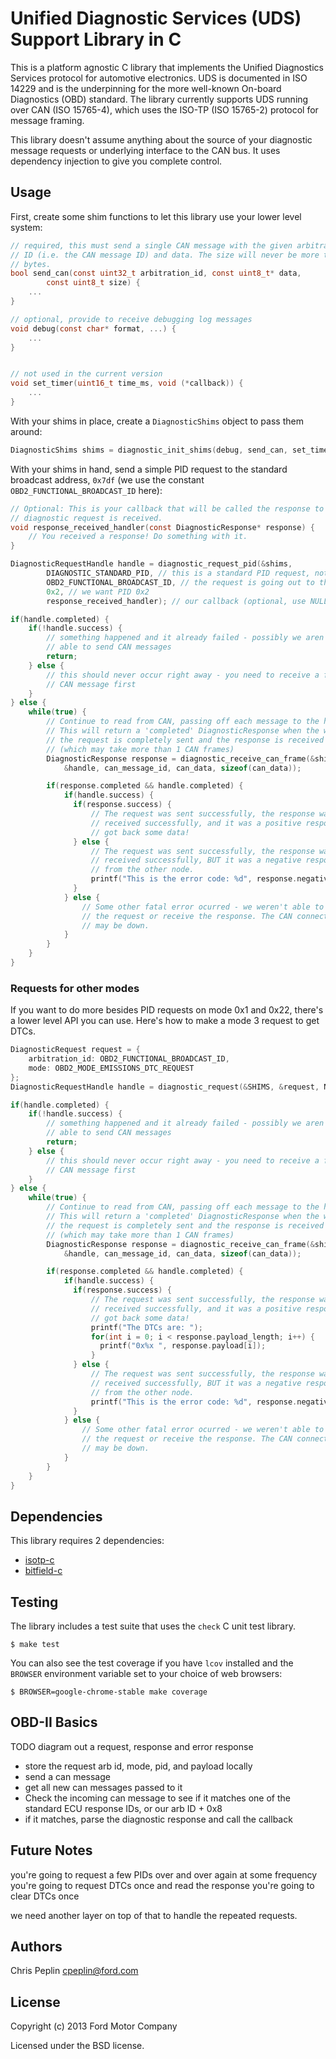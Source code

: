 Unified Diagnostic Services (UDS) Support Library in C
======================================================

This is a platform agnostic C library that implements the Unified Diagnostics
Services protocol for automotive electronics. UDS is documented in ISO 14229 and
is the underpinning for the more well-known On-board Diagnostics (OBD) standard.
The library currently supports UDS running over CAN (ISO 15765-4), which uses
the ISO-TP (ISO 15765-2) protocol for message framing.

This library doesn't assume anything about the source of your diagnostic message
requests or underlying interface to the CAN bus. It uses dependency injection to
give you complete control.

## Usage

First, create some shim functions to let this library use your lower level
system:

```c
// required, this must send a single CAN message with the given arbitration
// ID (i.e. the CAN message ID) and data. The size will never be more than 8
// bytes.
bool send_can(const uint32_t arbitration_id, const uint8_t* data,
        const uint8_t size) {
    ...
}

// optional, provide to receive debugging log messages
void debug(const char* format, ...) {
    ...
}


// not used in the current version
void set_timer(uint16_t time_ms, void (*callback)) {
    ...
}
```

With your shims in place, create a `DiagnosticShims` object to pass them around:

```c
DiagnosticShims shims = diagnostic_init_shims(debug, send_can, set_timer);
```

With your shims in hand, send a simple PID request to the standard broadcast
address, `0x7df` (we use the constant `OBD2_FUNCTIONAL_BROADCAST_ID` here):

```c
// Optional: This is your callback that will be called the response to your
// diagnostic request is received.
void response_received_handler(const DiagnosticResponse* response) {
    // You received a response! Do something with it.
}

DiagnosticRequestHandle handle = diagnostic_request_pid(&shims,
        DIAGNOSTIC_STANDARD_PID, // this is a standard PID request, not an extended or enhanced one
        OBD2_FUNCTIONAL_BROADCAST_ID, // the request is going out to the broadcast arbitration ID
        0x2, // we want PID 0x2
        response_received_handler); // our callback (optional, use NULL if you don't have one)

if(handle.completed) {
    if(!handle.success) {
        // something happened and it already failed - possibly we aren't
        // able to send CAN messages
        return;
    } else {
        // this should never occur right away - you need to receive a fresh
        // CAN message first
    }
} else {
    while(true) {
        // Continue to read from CAN, passing off each message to the handle.
        // This will return a 'completed' DiagnosticResponse when the when
        // the request is completely sent and the response is received
        // (which may take more than 1 CAN frames)
        DiagnosticResponse response = diagnostic_receive_can_frame(&shims,
            &handle, can_message_id, can_data, sizeof(can_data));

        if(response.completed && handle.completed) {
            if(handle.success) {
              if(response.success) {
                  // The request was sent successfully, the response was
                  // received successfully, and it was a positive response - we
                  // got back some data!
              } else {
                  // The request was sent successfully, the response was
                  // received successfully, BUT it was a negative response
                  // from the other node.
                  printf("This is the error code: %d", response.negative_response_code);
              }
            } else {
                // Some other fatal error ocurred - we weren't able to send
                // the request or receive the response. The CAN connection
                // may be down.
            }
        }
    }
}
```

### Requests for other modes

If you want to do more besides PID requests on mode 0x1 and 0x22, there's a
lower level API you can use. Here's how to make a mode 3 request to get DTCs.

```c
DiagnosticRequest request = {
    arbitration_id: OBD2_FUNCTIONAL_BROADCAST_ID,
    mode: OBD2_MODE_EMISSIONS_DTC_REQUEST
};
DiagnosticRequestHandle handle = diagnostic_request(&SHIMS, &request, NULL);

if(handle.completed) {
    if(!handle.success) {
        // something happened and it already failed - possibly we aren't
        // able to send CAN messages
        return;
    } else {
        // this should never occur right away - you need to receive a fresh
        // CAN message first
    }
} else {
    while(true) {
        // Continue to read from CAN, passing off each message to the handle.
        // This will return a 'completed' DiagnosticResponse when the when
        // the request is completely sent and the response is received
        // (which may take more than 1 CAN frames)
        DiagnosticResponse response = diagnostic_receive_can_frame(&shims,
            &handle, can_message_id, can_data, sizeof(can_data));

        if(response.completed && handle.completed) {
            if(handle.success) {
              if(response.success) {
                  // The request was sent successfully, the response was
                  // received successfully, and it was a positive response - we
                  // got back some data!
                  printf("The DTCs are: ");
                  for(int i = 0; i < response.payload_length; i++) {
                    printf("0x%x ", response.payload[i]);
                  }
              } else {
                  // The request was sent successfully, the response was
                  // received successfully, BUT it was a negative response
                  // from the other node.
                  printf("This is the error code: %d", response.negative_response_code);
              }
            } else {
                // Some other fatal error ocurred - we weren't able to send
                // the request or receive the response. The CAN connection
                // may be down.
            }
        }
    }
}
```

## Dependencies

This library requires 2 dependencies:

* [isotp-c](https://github.com/openxc/isotp-c)
* [bitfield-c](https://github.com/openxc/bitfield-c)

## Testing

The library includes a test suite that uses the `check` C unit test library.

    $ make test

You can also see the test coverage if you have `lcov` installed and the
`BROWSER` environment variable set to your choice of web browsers:

    $ BROWSER=google-chrome-stable make coverage

## OBD-II Basics

TODO diagram out a request, response and error response

* store the request arb id, mode, pid, and payload locally
* send a can message
* get all new can messages passed to it
* Check the incoming can message to see if it matches one of the standard ECU
  response IDs, or our arb ID + 0x8
* if it matches, parse the diagnostic response and call the callback


## Future Notes

you're going to request a few PIDs over and over again at some frequency
you're going to request DTCs once and read the response
you're going to clear DTCs once

we need another layer on top of that to handle the repeated requests.

## Authors

Chris Peplin cpeplin@ford.com

## License

Copyright (c) 2013 Ford Motor Company

Licensed under the BSD license.
